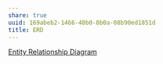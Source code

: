 ```yaml
---
share: true
uuid: 169abeb2-1466-40b0-8b0a-08b90ed1851d
title: ERD
---
```

[Entity Relationship Diagram](../15870a20-001c-451e-805c-7dbcf089ddbe)
